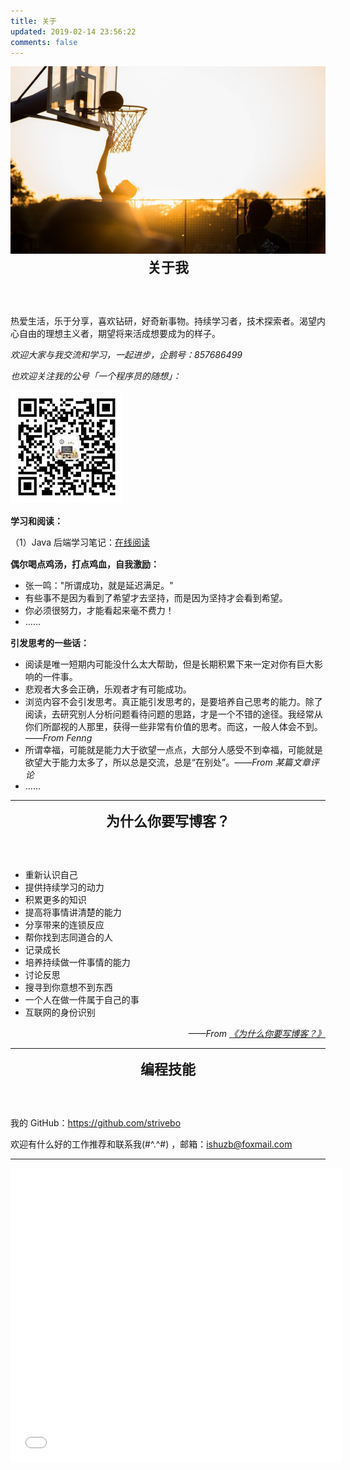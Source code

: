 ```yaml
---
title: 关于
updated: 2019-02-14 23:56:22
comments: false 
---
```


<div align="center" >
    <img src="./img/about-cover.jpg" alt="" width="900px" height="300px" style="margin: 0 auto 0px;">
</div>
<p align="center" style="font-size:22px;font-weight: bold;margin: 0 0 60px 0;">
    <i class="fa fa-glide-g" style="font-size:28px;color:#FF8247;"></i> 关于我
</p>


热爱生活，乐于分享，喜欢钻研，好奇新事物。持续学习者，技术探索者。渴望内心自由的理想主义者，期望将来活成想要成为的样子。

*欢迎大家与我交流和学习，一起进步，企鹅号：857686499* 

*也欢迎关注我的公号「一个程序员的随想」：* 

![](./img/wechat-180x180.jpg)

<i class="fa fa-book" style="font-size:18px;color:#FF8247;"></i> **学习和阅读：** 

（1）Java 后端学习笔记：[在线阅读](https://javaee.strivebo.com/)



<i class="fa fa-paper-plane" style="font-size:18px;color:#FF8247;"></i> **偶尔喝点鸡汤，打点鸡血，自我激励：** 

- 张一鸣："所谓成功，就是延迟满足。"
- 有些事不是因为看到了希望才去坚持，而是因为坚持才会看到希望。
- 你必须很努力，才能看起来毫不费力！
- ……

<i class="fa fa-meetup" style="font-size:18px;color:#FF8247;"></i> **引发思考的一些话：**

- 阅读是唯一短期内可能没什么太大帮助，但是长期积累下来一定对你有巨大影响的一件事。
- 悲观者大多会正确，乐观者才有可能成功。
- 浏览内容不会引发思考。真正能引发思考的，是要培养自己思考的能力。除了阅读，去研究别人分析问题看待问题的思路，才是一个不错的途径。我经常从你们所鄙视的人那里，获得一些非常有价值的思考。而这，一般人体会不到。——*From Fenng* 
- 所谓幸福，可能就是能力大于欲望一点点，大部分人感受不到幸福，可能就是欲望大于能力太多了，所以总是交流，总是“在别处”。——*From 某篇文章评论* 
- ……

---

<p align="center" style="font-size:22px;font-weight: bold;margin: 0 0 60px 0;">
    <i class="fa fa-pied-piper" style="font-size:28px;color:#FF8247;"></i> 为什么你要写博客？
</p>



- 重新认识自己
- 提供持续学习的动力
- 积累更多的知识
- 提高将事情讲清楚的能力
- 分享带来的连锁反应
- 帮你找到志同道合的人
- 记录成长
- 培养持续做一件事情的能力
- 讨论反思
- 搜寻到你意想不到东西
- 一个人在做一件属于自己的事
- 互联网的身份识别

<p align="right"><i>——From <a href="https://zhuanlan.zhihu.com/p/19743861?columnSlug=cnfeat">《为什么你要写博客？》</a></i></p>

---

<p align="center" style="font-size:22px;font-weight: bold;margin: 0 0 60px 0;">
    <i class="fa fa-opencart" style="font-size:28px;color:#FF8247;"></i> 编程技能
</p>



我的 GitHub：<https://github.com/strivebo>

欢迎有什么好的工作推荐和联系我(#^.^#) ，邮箱：<ishuzb@foxmail.com>



---

<iframe frameborder="no" border="0" marginwidth="0" marginheight="0" width=530 height=470 src="//music.163.com/outchain/player?type=0&id=2637966813&auto=0&height=430"></iframe>